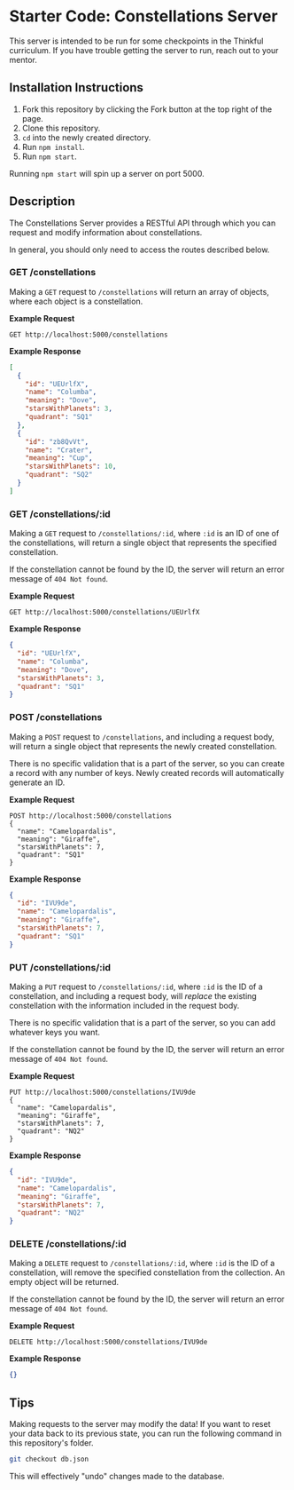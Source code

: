 # Starter Code: Constellations Server

This server is intended to be run for some checkpoints in the Thinkful curriculum. If you have trouble getting the server to run, reach out to your mentor.

## Installation Instructions

1. Fork this repository by clicking the Fork button at the top right of the page.
2. Clone this repository.
3. `cd` into the newly created directory.
4. Run `npm install`.
5. Run `npm start`.

Running `npm start` will spin up a server on port 5000.

## Description

The Constellations Server provides a RESTful API through which you can request and modify information about constellations.

In general, you should only need to access the routes described below.

### GET /constellations

Making a `GET` request to `/constellations` will return an array of objects, where each object is a constellation.

**Example Request**

```
GET http://localhost:5000/constellations
```

**Example Response**

```json
[
  {
    "id": "UEUrlfX",
    "name": "Columba",
    "meaning": "Dove",
    "starsWithPlanets": 3,
    "quadrant": "SQ1"
  },
  {
    "id": "zb8QvVt",
    "name": "Crater",
    "meaning": "Cup",
    "starsWithPlanets": 10,
    "quadrant": "SQ2"
  }
]
```

### GET /constellations/:id

Making a `GET` request to `/constellations/:id`, where `:id` is an ID of one of the constellations, will return a single object that represents the specified constellation.

If the constellation cannot be found by the ID, the server will return an error message of `404 Not found`.

**Example Request**

```
GET http://localhost:5000/constellations/UEUrlfX
```

**Example Response**

```json
{
  "id": "UEUrlfX",
  "name": "Columba",
  "meaning": "Dove",
  "starsWithPlanets": 3,
  "quadrant": "SQ1"
}
```

### POST /constellations

Making a `POST` request to `/constellations`, and including a request body, will return a single object that represents the newly created constellation.

There is no specific validation that is a part of the server, so you can create a record with any number of keys. Newly created records will automatically generate an ID.

**Example Request**

```
POST http://localhost:5000/constellations
{
  "name": "Camelopardalis",
  "meaning": "Giraffe",
  "starsWithPlanets": 7,
  "quadrant": "SQ1"
}
```

**Example Response**

```json
{
  "id": "IVU9de",
  "name": "Camelopardalis",
  "meaning": "Giraffe",
  "starsWithPlanets": 7,
  "quadrant": "SQ1"
}
```

### PUT /constellations/:id

Making a `PUT` request to `/constellations/:id`, where `:id` is the ID of a constellation, and including a request body, will _replace_ the existing constellation with the information included in the request body.

There is no specific validation that is a part of the server, so you can add whatever keys you want.

If the constellation cannot be found by the ID, the server will return an error message of `404 Not found`.

**Example Request**

```
PUT http://localhost:5000/constellations/IVU9de
{
  "name": "Camelopardalis",
  "meaning": "Giraffe",
  "starsWithPlanets": 7,
  "quadrant": "NQ2"
}
```

**Example Response**

```json
{
  "id": "IVU9de",
  "name": "Camelopardalis",
  "meaning": "Giraffe",
  "starsWithPlanets": 7,
  "quadrant": "NQ2"
}
```

### DELETE /constellations/:id

Making a `DELETE` request to `/constellations/:id`, where `:id` is the ID of a constellation, will remove the specified constellation from the collection. An empty object will be returned.

If the constellation cannot be found by the ID, the server will return an error message of `404 Not found`.

**Example Request**

```
DELETE http://localhost:5000/constellations/IVU9de
```

**Example Response**

```json
{}
```

## Tips

Making requests to the server may modify the data! If you want to reset your data back to its previous state, you can run the following command in this repository's folder.

```bash
git checkout db.json
```

This will effectively "undo" changes made to the database.
